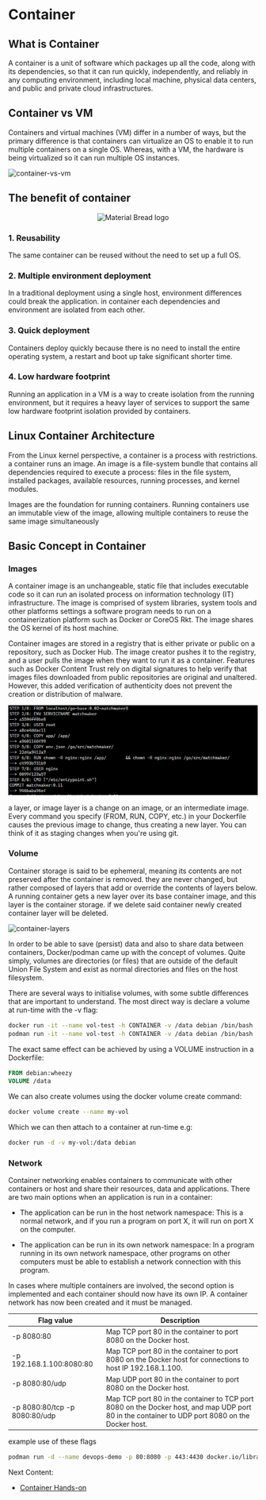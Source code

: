 # Container

## What is Container

A container is a unit of software which packages up all the code, along with its dependencies, so that it can run quickly, independently, and reliably in any computing environment, including local machine, physical data centers, and public and private cloud infrastructures.

## Container vs VM

Containers and virtual machines (VM) differ in a number of ways, but the primary difference is that containers can virtualize an OS to enable it to run multiple containers on a single OS. Whereas, with a VM, the hardware is being virtualized so it can run multiple OS instances.

![container-vs-vm](https://boxboat.com/2018/12/11/what-is-a-container/container-vs-vm.png)

## The benefit of container

<p align="center">
    <img width=500" src="https://miro.medium.com/max/1310/0*wP4p_RrcLsimmsZe.jpg" alt="Material Bread logo">
</p>

### 1. Reusability

The same container can be reused without the need to set up a full OS.

### 2. Multiple environment deployment

In a traditional deployment using a single host, environment differences
could break the application. in container each dependencies and environment are isolated from each other.

### 3. Quick deployment

Containers deploy quickly because there is no need to install the entire operating
system, a restart and boot up take significant shorter time.

### 4. Low hardware footprint

Running an application in a VM is a way to create isolation from the running environment, but it requires a heavy layer of services to support the same low hardware footprint isolation provided by
containers.

## Linux Container Architecture

From the Linux kernel perspective, a container is a process with restrictions. a container runs an image. An image is a file-system bundle that contains all dependencies required to execute a process: files in the file system, installed packages, available resources, running processes, and kernel modules.

Images are the foundation for running containers. Running containers use an immutable view of the image, allowing multiple containers to reuse the same image simultaneously

## Basic Concept in Container

### Images

A container image is an unchangeable, static file that includes executable code so it can run an isolated process on information technology (IT) infrastructure. The image is comprised of system libraries, system tools and other platforms settings a software program needs to run on a containerization platform such as Docker or CoreOS Rkt.  The image shares the OS kernel of its host machine.

Container images are stored in a registry that is either private or public on a repository, such as Docker Hub. The image creator pushes it to the registry, and a user pulls the image when they want to run it as a container. Features such as Docker Content Trust rely on digital signatures to help verify that images files downloaded from public repositories are original and unaltered. However, this added verification of authenticity does not prevent the creation or distribution of malware.

![images-layer](../images/Screenshot2022-08-12204622.png)

a layer, or image layer is a change on an image, or an intermediate image. Every command you specify (FROM, RUN, COPY, etc.) in your Dockerfile causes the previous image to change, thus creating a new layer. You can think of it as staging changes when you're using git.

### Volume

Container storage is said to be ephemeral, meaning its contents are not preserved after the container is removed. they are never changed, but rather composed of layers that add or override the contents of layers below. A running container gets a new layer over its base container image, and this layer is the container storage. if we delete said container newly created container layer will be deleted.

![container-layers](https://docs.docker.com/storage/storagedriver/images/container-layers.jpg)

In order to be able to save (persist) data and also to share data between containers, Docker/podman came up with the concept of volumes. Quite simply, volumes are directories (or files) that are outside of the default Union File System and exist as normal directories and files on the host filesystem.

There are several ways to initialise volumes, with some subtle differences that are important to understand. The most direct way is declare a volume at run-time with the -v flag:

```bash
docker run -it --name vol-test -h CONTAINER -v /data debian /bin/bash
podman run -it --name vol-test -h CONTAINER -v /data debian /bin/bash
```

The exact same effect can be achieved by using a VOLUME instruction in a Dockerfile:

```dockerfile
FROM debian:wheezy
VOLUME /data
```

We can also create volumes using the docker volume create command:

```bash
docker volume create --name my-vol
```

Which we can then attach to a container at run-time e.g:

```bash
docker run -d -v my-vol:/data debian
```

### Network

Container networking enables containers to communicate with other containers or host and share their resources, data and applications. There are two main options when an application is run in a container:

* The application can be run in the host network namespace: This is a normal network, and if you run a program on port X, it will run on port X on the computer.

* The application can be run in its own network namespace: In a program running in its own network namespace, other programs on other computers must be able to establish a network connection with this program.

In cases where multiple containers are involved, the second option is implemented and each container should now have its own IP. A container network has now been created and it must be managed.

Flag value | Description
------- | -------
-p 8080:80 | Map TCP port 80 in the container to port 8080 on the Docker host.
-p 192.168.1.100:8080:80 | Map TCP port 80 in the container to port 8080 on the Docker host for connections to host IP 192.168.1.100.
-p 8080:80/udp | Map UDP port 80 in the container to port 8080 on the Docker host.
-p 8080:80/tcp -p 8080:80/udp | Map TCP port 80 in the container to TCP port 8080 on the Docker host, and map UDP port 80 in the container to UDP port 8080 on the Docker host.

example use of these flags

```bash
podman run -d --name devops-demo -p 80:8080 -p 443:4430 docker.io/library/nginx
```

Next Content:

* [Container Hands-on](../docs/03-container-demo.md)
